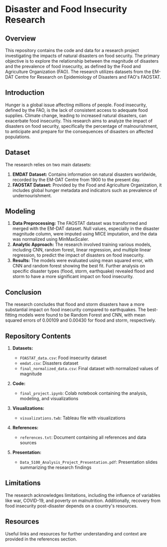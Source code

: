 # Disaster and Food Insecurity Research

## Overview

This repository contains the code and data for a research project investigating the impacts of natural disasters on food security. The primary objective is to explore the relationship between the magnitude of disasters and the prevalence of food insecurity, as defined by the Food and Agriculture Organization (FAO). The research utilizes datasets from the EM-DAT Centre for Research on Epidemiology of Disasters and FAO's FAOSTAT.

## Introduction

Hunger is a global issue affecting millions of people. Food insecurity, defined by the FAO, is the lack of consistent access to adequate food supplies. Climate change, leading to increased natural disasters, can exacerbate food insecurity. This research aims to analyze the impact of disasters on food security, specifically the percentage of malnourishment, to anticipate and prepare for the consequences of disasters on affected populations.

## Dataset

The research relies on two main datasets:
1. **EMDAT Dataset:** Contains information on natural disasters worldwide, recorded by the EM-DAT Centre from 1900 to the present day.
2. **FAOSTAT Dataset:** Provided by the Food and Agriculture Organization, it includes global hunger metadata and indicators such as prevalence of undernourishment.

## Modeling

1. **Data Preprocessing:** The FAOSTAT dataset was transformed and merged with the EM-DAT dataset. Null values, especially in the disaster magnitude column, were imputed using MICE imputation, and the data was normalized using MinMaxScaler.
2. **Analytic Approach:** The research involved training various models, including CNN, random forest, linear regression, and multiple linear regression, to predict the impact of disasters on food insecurity.
3. **Results:** The models were evaluated using mean squared error, with CNN and random forest showing the best fit. Further analysis on specific disaster types (flood, storm, earthquake) revealed flood and storm to have a more significant impact on food insecurity.

## Conclusion

The research concludes that flood and storm disasters have a more substantial impact on food insecurity compared to earthquakes. The best-fitting models were found to be Random Forest and CNN, with mean squared errors of 0.00109 and 0.00430 for flood and storm, respectively.

## Repository Contents

1. **Datasets:**
   - `FOASTAT_data.csv`: Food insecurity dataset
   - `emdat.csv`: Disasters dataset
   - `final_normalized_data.csv`: Final dataset with normalized values of magnitude

2. **Code:**
   - `final_project.ipynb`: Colab notebook containing the analysis, modeling, and visualizations

3. **Visualizations:**
   - `visualizations.twb`: Tableau file with visualizations

4. **References:**
   - `references.txt`: Document containing all references and data sources

5. **Presentation:**
   - `Data_5100_Analysis_Project_Presentation.pdf`: Presentation slides summarizing the research findings

## Limitations

The research acknowledges limitations, including the influence of variables like war, COVID-19, and poverty on malnutrition. Additionally, recovery from food insecurity post-disaster depends on a country's resources.

## Resources

Useful links and resources for further understanding and context are provided in the references section.
